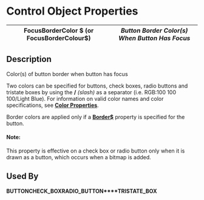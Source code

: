 # Control Object Properties

**FocusBorderColor $ (or FocusBorderColour$)** |  **_Button Border Color(s) When Button Has Focus_**  
---|---  
  
## Description

Color(s) of button border when button has focus

Two colors can be specified for buttons, check boxes, radio buttons and tristate boxes by using the **/**  _(slash)_ as a separator (i.e. RGB:100 100 100/Light Blue). For information on valid color names and color specifications, see **[Color Properties](../control_object_properties/colour_properties.md)**.

Border colors are applied only if a **[Border$](border_.md)** property is specified for the button.

#### **Note:**  
This property is effective on a check box or radio button only when it is drawn as a button, which occurs when a bitmap is added.

## Used By

**BUTTON****CHECK_BOX****RADIO_BUTTON****TRISTATE_BOX**
